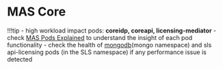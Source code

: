 # MAS Core

!!!tip
    - high workload impact pods: **coreidp, coreapi, licensing-mediator**
    - check [MAS Pods Explained](https://ibm-mas.github.io/cli/guides/mas-pods-explained/) to understand the insight of each pod functionality 
    - check the health of [mongodb](../mongodb/bestpractice.md)(mongo namespace) and sls api-licensing pods (in the SLS namespace) if any performance issue is detected
